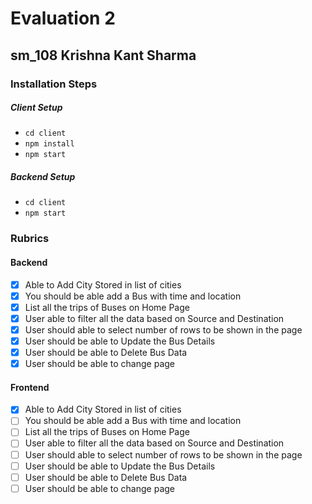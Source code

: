 # Evaluation 2

## sm_108 Krishna Kant Sharma

### Installation Steps

##### Client Setup

- `cd client`
- `npm install`
- `npm start`

##### Backend Setup

- `cd client`
- `npm start`

### Rubrics

#### Backend

- [x] Able to Add City Stored in list of cities
- [x] You should be able add a Bus with time and location
- [x] List all the trips of Buses on Home Page
- [x] User able to filter all the data based on Source and Destination
- [x] User should able to select number of rows to be shown in the page
- [x] User should be able to Update the Bus Details
- [x] User should be able to Delete Bus Data
- [x] User should be able to change page

#### Frontend

- [x] Able to Add City Stored in list of cities
- [ ] You should be able add a Bus with time and location
- [ ] List all the trips of Buses on Home Page
- [ ] User able to filter all the data based on Source and Destination
- [ ] User should able to select number of rows to be shown in the page
- [ ] User should be able to Update the Bus Details
- [ ] User should be able to Delete Bus Data
- [ ] User should be able to change page
